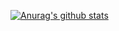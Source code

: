 [![Anurag's github stats](https://github-readme-stats.vercel.app/api/top-langs/?username=0kq-github&theme=tokyonight)](https://github.com/anuraghazra/github-readme-stats)
